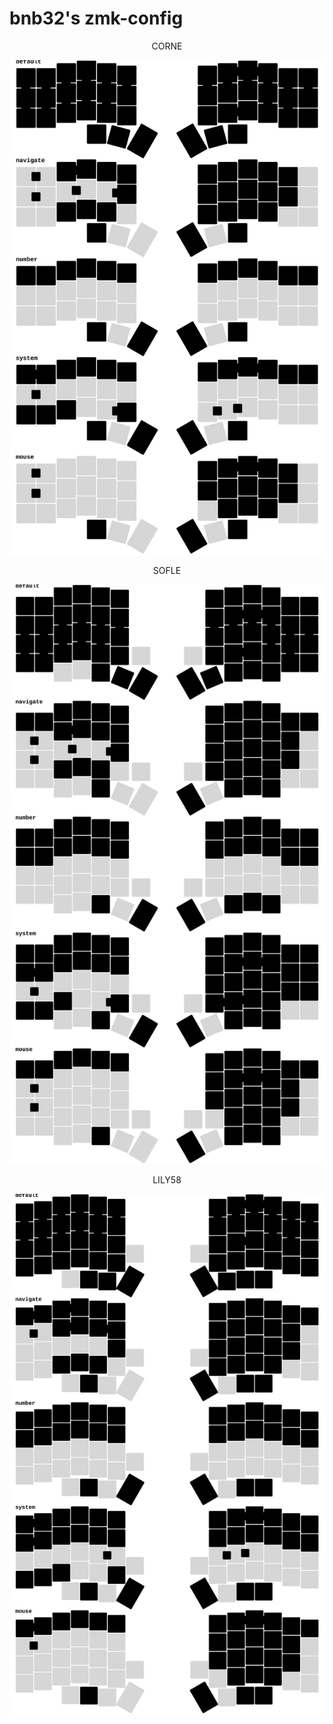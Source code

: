 # bnb32's zmk-config

<div align="center">
  <p>CORNE</p>
  <a href="draw/corne.yaml">
    <img alt="corne keymap" src="draw/corne.svg"/>
  </a>
</div>

<div align="center">
  <p>SOFLE</p>
  <a href="draw/sofle.yaml">
    <img alt="sofle keymap" src="draw/sofle.svg"/>
  </a>
</div>

<div align="center">
  <p>LILY58</p>
  <a href="draw/lily58.yaml">
    <img alt="lily58 keymap" src="draw/lily58.svg"/>
  </a>
</div>